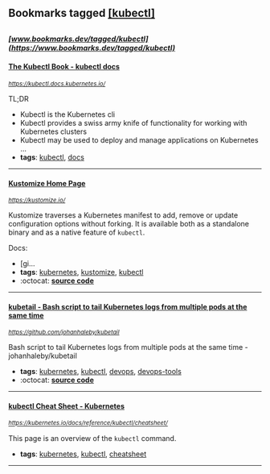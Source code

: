 ## Bookmarks tagged [[kubectl]](https://www.bookmarks.dev?q=[kubectl])

_<sup><sup>[www.bookmarks.dev/tagged/kubectl](https://www.bookmarks.dev/tagged/kubectl)</sup></sup>_
---
#### [The Kubectl Book - kubectl docs](https://kubectl.docs.kubernetes.io/)
_<sup>https://kubectl.docs.kubernetes.io/</sup>_

TL;DR
* Kubectl is the Kubernetes cli
* Kubectl provides a swiss army knife of functionality for working with Kubernetes clusters
* Kubectl may be used to deploy and manage applications on Kubernetes
...
* **tags**: [kubectl](../tagged/kubectl.md), [docs](../tagged/docs.md)
---
#### [Kustomize Home Page](https://kustomize.io/)
_<sup>https://kustomize.io/</sup>_

Kustomize traverses a Kubernetes manifest to add, remove or update configuration options without forking. It is available both as a standalone binary and as a native feature of `kubectl`.

Docs:
* [gi...
* **tags**: [kubernetes](../tagged/kubernetes.md), [kustomize](../tagged/kustomize.md), [kubectl](../tagged/kubectl.md)
* :octocat: **[source code](https://github.com/kubernetes-sigs/kustomize/)**
---
#### [kubetail - Bash script to tail Kubernetes logs from multiple pods at the same time](https://github.com/johanhaleby/kubetail)
_<sup>https://github.com/johanhaleby/kubetail</sup>_

Bash script to tail Kubernetes logs from multiple pods at the same time - johanhaleby/kubetail
* **tags**: [kubernetes](../tagged/kubernetes.md), [kubectl](../tagged/kubectl.md), [devops](../tagged/devops.md), [devops-tools](../tagged/devops-tools.md)
* :octocat: **[source code](https://github.com/johanhaleby/kubetail)**
---
#### [kubectl Cheat Sheet - Kubernetes](https://kubernetes.io/docs/reference/kubectl/cheatsheet/)
_<sup>https://kubernetes.io/docs/reference/kubectl/cheatsheet/</sup>_

This page is an overview of the `kubectl` command.
* **tags**: [kubernetes](../tagged/kubernetes.md), [kubectl](../tagged/kubectl.md), [cheatsheet](../tagged/cheatsheet.md)
---
